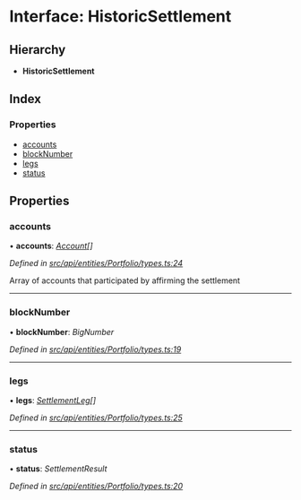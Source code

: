# Interface: HistoricSettlement

## Hierarchy

* **HistoricSettlement**

## Index

### Properties

* [accounts](historicsettlement.md#accounts)
* [blockNumber](historicsettlement.md#blocknumber)
* [legs](historicsettlement.md#legs)
* [status](historicsettlement.md#status)

## Properties

###  accounts

• **accounts**: *[Account](../classes/account.md)[]*

*Defined in [src/api/entities/Portfolio/types.ts:24](https://github.com/PolymathNetwork/polymesh-sdk/blob/108d588b/src/api/entities/Portfolio/types.ts#L24)*

Array of accounts that participated by affirming the settlement

___

###  blockNumber

• **blockNumber**: *BigNumber*

*Defined in [src/api/entities/Portfolio/types.ts:19](https://github.com/PolymathNetwork/polymesh-sdk/blob/108d588b/src/api/entities/Portfolio/types.ts#L19)*

___

###  legs

• **legs**: *[SettlementLeg](settlementleg.md)[]*

*Defined in [src/api/entities/Portfolio/types.ts:25](https://github.com/PolymathNetwork/polymesh-sdk/blob/108d588b/src/api/entities/Portfolio/types.ts#L25)*

___

###  status

• **status**: *SettlementResult*

*Defined in [src/api/entities/Portfolio/types.ts:20](https://github.com/PolymathNetwork/polymesh-sdk/blob/108d588b/src/api/entities/Portfolio/types.ts#L20)*
